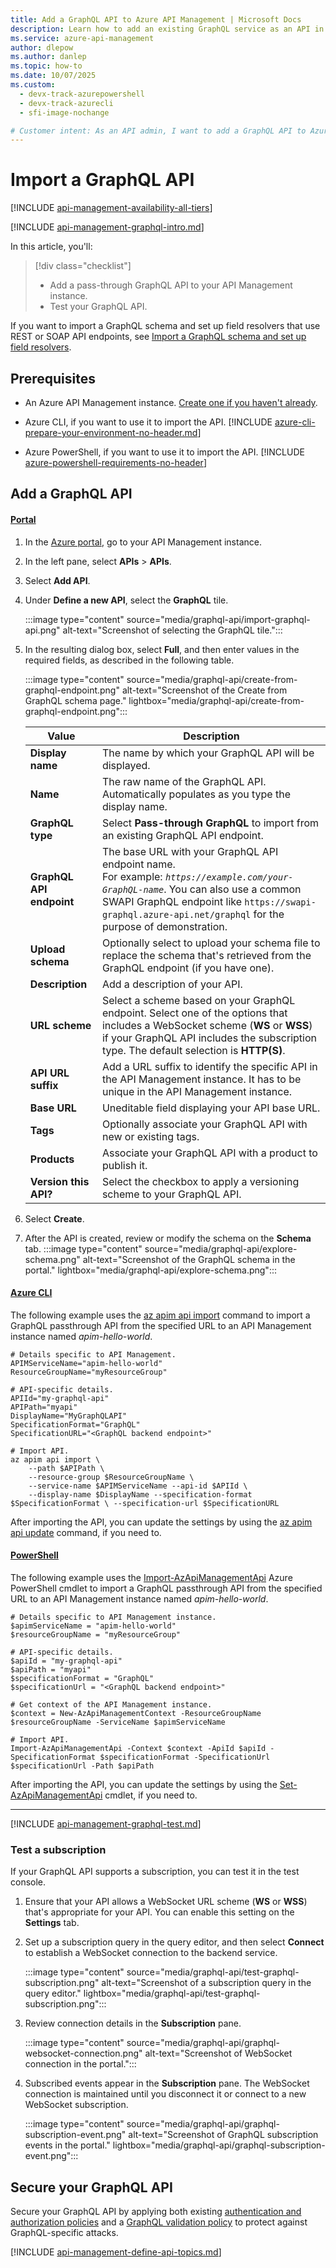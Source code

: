 ```yaml
---
title: Add a GraphQL API to Azure API Management | Microsoft Docs
description: Learn how to add an existing GraphQL service as an API in Azure API Management. Manage the API and enable queries to pass through to the GraphQL endpoint.
ms.service: azure-api-management
author: dlepow
ms.author: danlep
ms.topic: how-to
ms.date: 10/07/2025
ms.custom:
  - devx-track-azurepowershell
  - devx-track-azurecli
  - sfi-image-nochange

# Customer intent: As an API admin, I want to add a GraphQL API to Azure API Management by passing through to an existing GraphQL endpoint.
---
```


# Import a GraphQL API

[!INCLUDE [api-management-availability-all-tiers](../../includes/api-management-availability-all-tiers.md)]

[!INCLUDE [api-management-graphql-intro.md](../../includes/api-management-graphql-intro.md)]

In this article, you'll:
> [!div class="checklist"]
> * Add a pass-through GraphQL API to your API Management instance.
> * Test your GraphQL API.

If you want to import a GraphQL schema and set up field resolvers that use REST or SOAP API endpoints, see [Import a GraphQL schema and set up field resolvers](graphql-schema-resolve-api.md).

## Prerequisites

- An Azure API Management instance. [Create one if you haven't already](get-started-create-service-instance.md).
- Azure CLI, if you want to use it to import the API.
    [!INCLUDE [azure-cli-prepare-your-environment-no-header.md](~/reusable-content/azure-cli/azure-cli-prepare-your-environment-no-header.md)]


- Azure PowerShell, if you want to use it to import the API.
    [!INCLUDE [azure-powershell-requirements-no-header](~/reusable-content/ce-skilling/azure/includes/azure-powershell-requirements-no-header.md)]

## Add a GraphQL API

#### [Portal](#tab/portal)

1. In the [Azure portal](https://portal.azure.com), go to your API Management instance.
1. In the left pane, select **APIs** > **APIs**.
1. Select **Add API**.
1. Under **Define a new API**, select the **GraphQL** tile.

    :::image type="content" source="media/graphql-api/import-graphql-api.png" alt-text="Screenshot of selecting the GraphQL tile.":::

1. In the resulting dialog box, select **Full**, and then enter values in the required fields, as described in the following table.

    :::image type="content" source="media/graphql-api/create-from-graphql-endpoint.png" alt-text="Screenshot of the Create from GraphQL schema page." lightbox="media/graphql-api/create-from-graphql-endpoint.png":::

    | Value | Description |
    |----------------|-------|
    | **Display name** | The name by which your GraphQL API will be displayed. |
    | **Name** | The raw name of the GraphQL API. Automatically populates as you type the display name. |
    | **GraphQL type** | Select **Pass-through GraphQL** to import from an existing GraphQL API endpoint.  |
    | **GraphQL API endpoint** | The base URL with your GraphQL API endpoint name. <br /> For example: *`https://example.com/your-GraphQL-name`*. You can also use a common SWAPI GraphQL endpoint like `https://swapi-graphql.azure-api.net/graphql` for the purpose of demonstration. |
    | **Upload schema** | Optionally select to upload your schema file to replace the schema that's retrieved from the GraphQL endpoint (if you have one).  |
    | **Description** | Add a description of your API. |
    | **URL scheme** |  Select a scheme based on your GraphQL endpoint. Select one of the options that includes a WebSocket scheme (**WS** or **WSS**) if your GraphQL API includes the subscription type. The default selection is **HTTP(S)**. |
    | **API URL suffix**| Add a URL suffix to identify the specific API in the API Management instance. It has to be unique in the API Management instance. |
    | **Base URL** | Uneditable field displaying your API base URL. |
    | **Tags** | Optionally associate your GraphQL API with new or existing tags. |
    | **Products** | Associate your GraphQL API with a product to publish it. |
    | **Version this API?** | Select the checkbox to apply a versioning scheme to your GraphQL API. |

1. Select **Create**.
1. After the API is created, review or modify the schema on the **Schema** tab.
       :::image type="content" source="media/graphql-api/explore-schema.png" alt-text="Screenshot of the GraphQL schema in the portal." lightbox="media/graphql-api/explore-schema.png":::

#### [Azure CLI](#tab/cli)

The following example uses the [az apim api import](/cli/azure/apim/api#az-apim-api-import) command to import a GraphQL passthrough API from the specified URL to an API Management instance named *apim-hello-world*. 

```azurecli
# Details specific to API Management. 
APIMServiceName="apim-hello-world"
ResourceGroupName="myResourceGroup"

# API-specific details.
APIId="my-graphql-api"
APIPath="myapi"
DisplayName="MyGraphQLAPI"
SpecificationFormat="GraphQL"
SpecificationURL="<GraphQL backend endpoint>"

# Import API.
az apim api import \
    --path $APIPath \
    --resource-group $ResourceGroupName \
    --service-name $APIMServiceName --api-id $APIId \
    --display-name $DisplayName --specification-format $SpecificationFormat \ --specification-url $SpecificationURL
```

After importing the API, you can update the settings by using the [az apim api update](/cli/azure/apim/api#az-apim-api-update) command, if you need to.


#### [PowerShell](#tab/powershell)

The following example uses the [Import-AzApiManagementApi](/powershell/module/az.apimanagement/import-azapimanagementapi?) Azure PowerShell cmdlet to import a GraphQL passthrough API from the specified URL to an API Management instance named *apim-hello-world*. 

```azurepowershell
# Details specific to API Management instance.
$apimServiceName = "apim-hello-world"
$resourceGroupName = "myResourceGroup"

# API-specific details.
$apiId = "my-graphql-api"
$apiPath = "myapi"
$specificationFormat = "GraphQL"
$specificationUrl = "<GraphQL backend endpoint>"

# Get context of the API Management instance. 
$context = New-AzApiManagementContext -ResourceGroupName $resourceGroupName -ServiceName $apimServiceName

# Import API.
Import-AzApiManagementApi -Context $context -ApiId $apiId -SpecificationFormat $specificationFormat -SpecificationUrl $specificationUrl -Path $apiPath
```

After importing the API, you can update the settings by using the [Set-AzApiManagementApi](/powershell/module/az.apimanagement/set-azapimanagementapi) cmdlet, if you need to.

---

[!INCLUDE [api-management-graphql-test.md](../../includes/api-management-graphql-test.md)]

### Test a subscription

If your GraphQL API supports a subscription, you can test it in the test console.

1. Ensure that your API allows a WebSocket URL scheme (**WS** or **WSS**) that's appropriate for your API. You can enable this setting on the **Settings** tab.
1. Set up a subscription query in the query editor, and then select **Connect** to establish a WebSocket connection to the backend service. 

    :::image type="content" source="media/graphql-api/test-graphql-subscription.png" alt-text="Screenshot of a subscription query in the query editor." lightbox="media/graphql-api/test-graphql-subscription.png":::

1. Review connection details in the **Subscription** pane. 

    :::image type="content" source="media/graphql-api/graphql-websocket-connection.png" alt-text="Screenshot of WebSocket connection in the portal.":::
    
1. Subscribed events appear in the **Subscription** pane. The WebSocket connection is maintained until you disconnect it or connect to a new WebSocket subscription.  

    :::image type="content" source="media/graphql-api/graphql-subscription-event.png" alt-text="Screenshot of GraphQL subscription events in the portal." lightbox="media/graphql-api/graphql-subscription-event.png":::

## Secure your GraphQL API

Secure your GraphQL API by applying both existing [authentication and authorization policies](api-management-policies.md#authentication-and-authorization) and a [GraphQL validation policy](validate-graphql-request-policy.md) to protect against GraphQL-specific attacks.

[!INCLUDE [api-management-define-api-topics.md](../../includes/api-management-define-api-topics.md)]